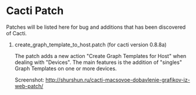 Cacti Patch
===========
Patches will be listed here for bug and additions that has been discovered of Cacti.

1) create_graph_template_to_host.patch (for cacti version 0.8.8a)

   The patch adds a new action "Create Graph Templates for Host" when dealing with "Devices". 
   The main features is the addition of "singles" Graph Templates on one or more devices.

   Screenshot: http://shurshun.ru/cacti-macsovoe-dobavlenie-grafikov-iz-web-patch/
